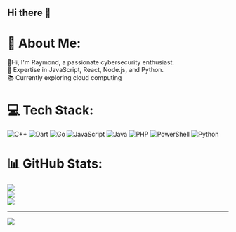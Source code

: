 ## Hi there 👋

# 💫 About Me:
👋Hi, I'm Raymond, a passionate cybersecurity enthusiast. <br>🌟 Expertise in JavaScript, React, Node.js, and Python. <br>📚 Currently exploring cloud computing<br>


# 💻 Tech Stack:
![C++](https://img.shields.io/badge/c++-%2300599C.svg?style=for-the-badge&logo=c%2B%2B&logoColor=white) ![Dart](https://img.shields.io/badge/dart-%230175C2.svg?style=for-the-badge&logo=dart&logoColor=white) ![Go](https://img.shields.io/badge/go-%2300ADD8.svg?style=for-the-badge&logo=go&logoColor=white) ![JavaScript](https://img.shields.io/badge/javascript-%23323330.svg?style=for-the-badge&logo=javascript&logoColor=%23F7DF1E) ![Java](https://img.shields.io/badge/java-%23ED8B00.svg?style=for-the-badge&logo=openjdk&logoColor=white) ![PHP](https://img.shields.io/badge/php-%23777BB4.svg?style=for-the-badge&logo=php&logoColor=white) ![PowerShell](https://img.shields.io/badge/PowerShell-%235391FE.svg?style=for-the-badge&logo=powershell&logoColor=white) ![Python](https://img.shields.io/badge/python-3670A0?style=for-the-badge&logo=python&logoColor=ffdd54)
# 📊 GitHub Stats:
![](https://github-readme-stats.vercel.app/api?username=Raymond&theme=dark&hide_border=false&include_all_commits=false&count_private=false)<br/>
![](https://github-readme-streak-stats.herokuapp.com/?user=Raymond&theme=dark&hide_border=false)<br/>
![](https://github-readme-stats.vercel.app/api/top-langs/?username=Raymond&theme=dark&hide_border=false&include_all_commits=false&count_private=false&layout=compact)

---
[![](https://visitcount.itsvg.in/api?id=Raymond&icon=0&color=0)](https://visitcount.itsvg.in)

<!-- Proudly created with GPRM ( https://gprm.itsvg.in ) -->
